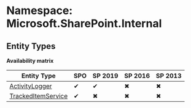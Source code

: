 # Namespace: Microsoft.SharePoint.Internal
## Entity Types

**Availability matrix**

Entity Type | SPO | SP 2019 | SP 2016 | SP 2013
----------|-----|---------|---------|--------
[ActivityLogger](./EntityTypes/ActivityLogger.md) | ✔ | ✔ | ✖ | ✖
[TrackedItemService](./EntityTypes/TrackedItemService.md) | ✔ | ✖ | ✖ | ✖
